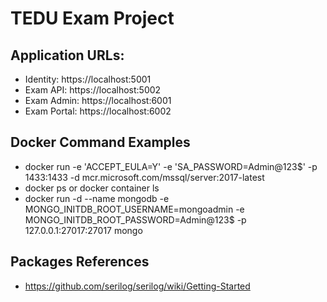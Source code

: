 # TEDU Exam Project

## Application URLs:
- Identity: https://localhost:5001
- Exam API: https://localhost:5002
- Exam Admin: https://localhost:6001
- Exam Portal: https://localhost:6002

## Docker Command Examples
- docker run -e 'ACCEPT_EULA=Y' -e 'SA_PASSWORD=Admin@123$' -p 1433:1433 -d mcr.microsoft.com/mssql/server:2017-latest
- docker ps or docker container ls
- docker run -d --name mongodb -e MONGO_INITDB_ROOT_USERNAME=mongoadmin -e MONGO_INITDB_ROOT_PASSWORD=Admin@123$ -p 127.0.0.1:27017:27017 mongo

## Packages References
- https://github.com/serilog/serilog/wiki/Getting-Started